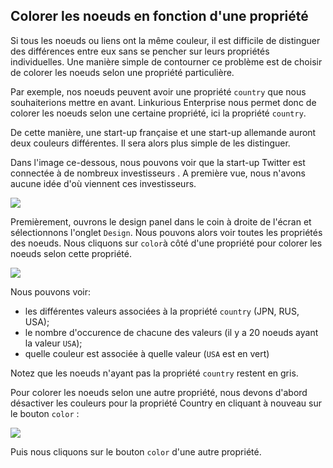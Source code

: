 ## Colorer les noeuds en fonction d'une propriété

Si tous les noeuds ou liens ont la même couleur, il est difficile de distinguer des différences entre eux sans se pencher sur leurs propriétés individuelles. Une manière simple de contourner ce problème est de choisir de colorer les noeuds selon une propriété particulière.

Par exemple, nos noeuds peuvent avoir une propriété ```country``` que nous souhaiterions mettre en avant. Linkurious Enterprise nous permet donc de colorer les noeuds selon une certaine propriété, ici la propriété ```country```.

De cette manière, une start-up française et une start-up allemande auront deux couleurs différentes. Il sera alors plus simple de les distinguer.

Dans l'image ce-dessous, nous pouvons voir que la start-up Twitter est connectée à de nombreux investisseurs . A première vue, nous n'avons aucune idée d'où viennent ces investisseurs.

![](https://github.com/Linkurious/linkurious-enterprise-manual/raw/master/en/style/SinColor.png)


Premièrement, ouvrons le design panel dans le coin à droite de l'écran et sélectionnons l'onglet ```Design```. Nous pouvons alors voir toutes les propriétés des noeuds. Nous cliquons sur ```color```à côté d'une propriété pour colorer les noeuds selon cette propriété. 

![](https://github.com/Linkurious/linkurious-enterprise-manual/raw/master/en/style/Colors.png)

Nous pouvons voir:
* les différentes valeurs associées à la propriété ```country``` (JPN, RUS, USA);
* le nombre d'occurence de chacune des valeurs (il y a 20 noeuds ayant la valeur ```USA```);
* quelle couleur est associée à quelle valeur (```USA``` est en vert)

Notez que les noeuds n'ayant pas la propriété ```country``` restent en gris. 

Pour colorer les noeuds selon une autre propriété, nous devons d'abord désactiver les couleurs pour la propriété Country en cliquant à nouveau sur le bouton ```color``` :

![](https://github.com/Linkurious/linkurious-enterprise-manual/raw/master/en/style/Unset.png)

Puis nous cliquons sur le bouton ```color``` d'une autre propriété. 
